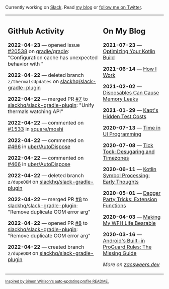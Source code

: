 Currently working on [Slack](https://slack.com/). Read [my blog](https://zacsweers.dev/) or [follow me on Twitter](https://twitter.com/ZacSweers).

<table><tr><td valign="top" width="60%">

## GitHub Activity
<!-- githubActivity starts -->
**2022-04-23** — opened issue [#20538](https://github.com/gradle/gradle/issues/20538) on [gradle/gradle](https://github.com/gradle/gradle): "Configuration cache has unexpected behavior with "

**2022-04-22** — deleted branch `z/thermalsUpdates` on [slackhq/slack-gradle-plugin](https://github.com/slackhq/slack-gradle-plugin)

**2022-04-22** — merged PR [#7](https://github.com/slackhq/slack-gradle-plugin/pull/7) to [slackhq/slack-gradle-plugin](https://github.com/slackhq/slack-gradle-plugin): "Unify thermals watching API"

**2022-04-22** — commented on [#1533](https://github.com/square/moshi/issues/1533#issuecomment-1106713574) in [square/moshi](https://github.com/square/moshi)

**2022-04-22** — commented on [#466](https://github.com/uber/AutoDispose/pull/466#issuecomment-1106701619) in [uber/AutoDispose](https://github.com/uber/AutoDispose)

**2022-04-22** — commented on [#466](https://github.com/uber/AutoDispose/pull/466#issuecomment-1106700027) in [uber/AutoDispose](https://github.com/uber/AutoDispose)

**2022-04-22** — deleted branch `z/dupeOOM` on [slackhq/slack-gradle-plugin](https://github.com/slackhq/slack-gradle-plugin)

**2022-04-22** — merged PR [#8](https://github.com/slackhq/slack-gradle-plugin/pull/8) to [slackhq/slack-gradle-plugin](https://github.com/slackhq/slack-gradle-plugin): "Remove duplicate OOM error arg"

**2022-04-22** — opened PR [#8](https://github.com/slackhq/slack-gradle-plugin/pull/8) to [slackhq/slack-gradle-plugin](https://github.com/slackhq/slack-gradle-plugin): "Remove duplicate OOM error arg"

**2022-04-22** — created branch `z/dupeOOM` on [slackhq/slack-gradle-plugin](https://github.com/slackhq/slack-gradle-plugin)
<!-- githubActivity ends -->
</td><td valign="top" width="40%">

## On My Blog
<!-- blog starts -->
**2021-07-23** — [Optimizing Your Kotlin Build](https://www.zacsweers.dev/optimizing-your-kotlin-build/)

**2021-06-14** — [How I Work](https://www.zacsweers.dev/how-i-work/)

**2021-02-02** — [Disposables Can Cause Memory Leaks](https://www.zacsweers.dev/disposables-can-cause-memory-leaks/)

**2021-01-29** — [Kapt's Hidden Test Costs](https://www.zacsweers.dev/kapts-hidden-test-costs/)

**2020-07-13** — [Time in UI Programming](https://www.zacsweers.dev/time-in-ui/)

**2020-07-08** — [Tick Tock: Desugaring and Timezones](https://www.zacsweers.dev/ticktock-desugaring-timezones/)

**2020-06-11** — [Kotlin Symbol Processing: Early Thoughts](https://www.zacsweers.dev/kotlin-symbol-processor-early-thoughts/)

**2020-05-01** — [Dagger Party Tricks: Extension Functions](https://www.zacsweers.dev/dagger-party-tricks-extension-functions/)

**2020-04-03** — [Making My WFH Life Bearable](https://www.zacsweers.dev/making-wfh-life-bearable/)

**2020-03-16** — [Android's Built-in ProGuard Rules: The Missing Guide](https://www.zacsweers.dev/android-proguard-rules/)
<!-- blog ends -->
_More on [zacsweers.dev](https://zacsweers.dev/)_
</td></tr></table>

<sub><a href="https://simonwillison.net/2020/Jul/10/self-updating-profile-readme/">Inspired by Simon Willison's auto-updating profile README.</a></sub>